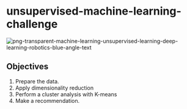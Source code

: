 # unsupervised-machine-learning-challenge

![png-transparent-machine-learning-unsupervised-learning-deep-learning-robotics-blue-angle-text](https://user-images.githubusercontent.com/58186835/201117384-7b656324-3108-41e7-b6e3-8a0fa4899e8a.png)

## Objectives

1. Prepare the data.
1. Apply dimensionality reduction
1. Perform a cluster analysis with K-means
1. Make a recommendation.
